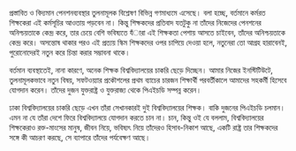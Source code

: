 প্রস্তাবিত ও বিদ্যমান পেনশনব্যবস্থার তুলনামূলক বিশ্লেষণ বিভিন্ন গণমাধ্যমে এসেছে। বলা হচ্ছে, বর্তমানে কর্মরত শিক্ষকেরা এই কর্মসূচির আওতায় পড়বেন না। কিন্তু শিক্ষকদের প্রতিবাদ যতটুকু না তাঁদের নিজেদের পেনশনের অনিশ্চয়তাকে কেন্দ্র করে, তার চেয়ে বেশি ভবিষ্যতে যঁারা এই শিক্ষকতা পেশায় আসতে চাইবেন, তাঁদের অনিশ্চয়তাকে কেন্দ্র করে। অসন্তোষ থাকার পরও এই প্রত্যয় স্কিম শিক্ষকদের ওপর চাপিয়ে দেওয়া হলে, নতুনেরা তো আগ্রহ হারাবেনই, পুরোনোদেরই নতুন করে চিন্তা করার সম্ভাবনা থাকে।

বর্তমান ব্যবস্থাতেই, নানা কারণে, অনেক শিক্ষক বিশ্ববিদ্যালয়ের চাকরি ছেড়ে দিচ্ছেন। আমার নিজের ইনস্টিটিউটে, তুলনামূলকভাবে নতুন বিষয়, সফটওয়্যার প্রকৌশলের প্রথম ব্যাচের চারজন শিক্ষার্থী পরবর্তীকালে আমাদের সহকর্মী হিসেবে যোগদান করেন। তাঁদের দুজন যুক্তরাষ্ট্র ও যুক্তরাজ্য থেকে পিএইচডি সম্পন্ন করেন।

ঢাকা বিশ্ববিদ্যালয়ের চাকরি ছেড়ে এখন তাঁরা সেখানকারই দুই বিশ্ববিদ্যালয়ের শিক্ষক। বাকি দুজনের পিএইচডি চলমান। এমন না যে তাঁরা দেশে ফিরে বিশ্ববিদ্যালয়ে যোগদান করতে চান না। চান, কিন্তু ওই যে বললাম, বিশ্ববিদ্যালয়ের শিক্ষকেরাও রক্ত-মাংসের মানুষ, জীবন নিয়ে, ভবিষ্যৎ নিয়ে তাঁদেরও হিসাব-নিকাশ আছে, একটি রাষ্ট্র তার শিক্ষকদের সঙ্গে কী আচরণ করছে, সে ব্যাপারে তাঁদের পর্যবেক্ষণ আছে।
